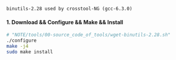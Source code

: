 ```
binutils-2.28 used by crosstool-NG (gcc-6.3.0)
```

#### 1. Download && Configure && Make && Install

```bash
# "NOTE/tools/00-source_code_of_tools/wget-binutils-2.28.sh"
./configure
make -j4
sudo make install
```
